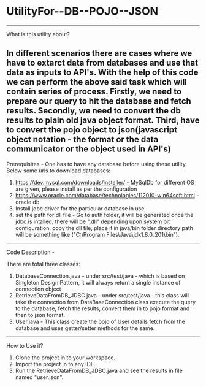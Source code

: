 # UtilityFor--DB--POJO--JSON
------------------------------
What is this utility about?

In different scenarios there are cases where we have to extarct data from databases and use that data as inputs to API's.
With the help of this code we can perform the above said task which will contain series of process.
Firstly, we need to prepare our query to hit the database and fetch results.
Secondly, we need to convert the db results to plain old java object format.
Third, have to convert the pojo object to json(javascript object notation - the format or the data communicator or the object used in API's)
------------------------------
Prerequisites - 
One has to have any database before using these utility. Below some urls to download databases:
1. https://dev.mysql.com/downloads/installer/ - MySqlDb for different OS are given, please install as per the configuration
2. https://www.oracle.com/database/technologies/112010-win64soft.html - oracle db
3. Install jdbc driver for the particular database in use.
4. set the path for dll file - Go to auth folder, it will be generated once the jdbc is intalled, there will be ".dll" depending upon
system bit configuration, copy the dll file, place it in java/bin folder directory path will be something like ("C:\Program      Files\Java\jdk1.8.0_201\bin").


------------------------------
Code Description -

There are total three classes:
1. DatabaseConnection.java - under src/test/java - which is based on Singleton Design Pattern, it will always return a single instance of connection object
2. RetrieveDataFromDB_JDBC.java - under src/test/java - this class will take the connection from DataBaseConnection class execute the query to the database, fetch the results, convert them in to pojo format and then to json format.
3. User.java - This class create the pojo of User details fetch from the database and uses getter/setter methods for the same.

------------------------------

How to Use it?

1. Clone the project in to your workspace.
2. Import the project in to any IDE.
3. Run the RetrieveDataFromDB_JDBC.java and see the results in file named "user.json".

